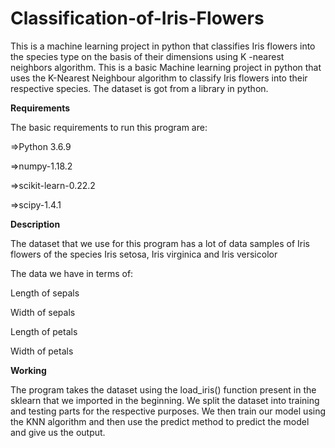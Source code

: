 # Classification-of-Iris-Flowers
This is a machine learning project in python that classifies Iris flowers into the species type on the basis of their dimensions using K -nearest neighbors algorithm.
This is a basic Machine learning project in python that uses the K-Nearest Neighbour algorithm to classify Iris flowers into their respective species.
The dataset is got from a library in python.


**Requirements**

The basic requirements to run this program are:

=>Python 3.6.9

=>numpy-1.18.2

=>scikit-learn-0.22.2

=>scipy-1.4.1

**Description**

The dataset that we use for this program has a lot of data  samples of Iris flowers of the species Iris setosa, Iris virginica and Iris versicolor

The data we have in terms of:

Length of sepals

Width of sepals

Length of petals

Width of petals

**Working**

The program takes the dataset using the load_iris() function present in the sklearn that we imported in the beginning.
We split the dataset into training and testing parts for the respective purposes.
We then train our model using the KNN algorithm and then use the predict method to predict the model and give us the output.
